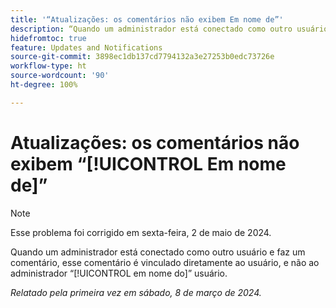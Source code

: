 ```yaml
---
title: '“Atualizações: os comentários não exibem Em nome de”'
description: “Quando um administrador está conectado como outro usuário e faz um comentário, esse comentário é vinculado diretamente ao usuário, e não ao administrador em nome do usuário.”
hidefromtoc: true
feature: Updates and Notifications
source-git-commit: 3898ec1db137cd7794132a3e27253b0edc73726e
workflow-type: ht
source-wordcount: '90'
ht-degree: 100%

---
```



# Atualizações: os comentários não exibem “[!UICONTROL Em nome de]”

>[!NOTE]
>
>Esse problema foi corrigido em sexta-feira, 2 de maio de 2024.

Quando um administrador está conectado como outro usuário e faz um comentário, esse comentário é vinculado diretamente ao usuário, e não ao administrador “[!UICONTROL em nome do]” usuário.

_Relatado pela primeira vez em sábado, 8 de março de 2024._

